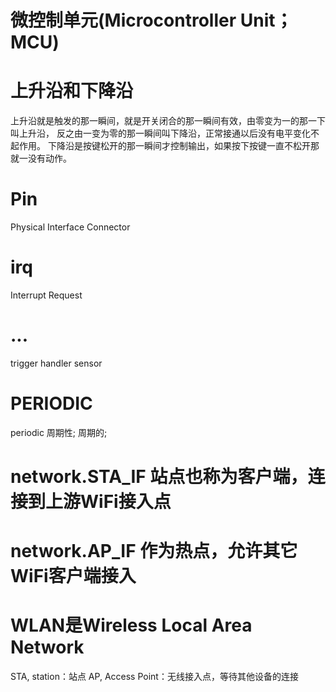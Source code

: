 
# 微控制单元(Microcontroller Unit；MCU)

# 上升沿和下降沿
上升沿就是触发的那一瞬间，就是开关闭合的那一瞬间有效，由零变为一的那一下叫上升沿，
反之由一变为零的那一瞬间叫下降沿，正常接通以后没有电平变化不起作用。
下降沿是按键松开的那一瞬间才控制输出，如果按下按键一直不松开那就一没有动作。

# Pin
Physical Interface Connector


# irq
Interrupt Request


# ...
trigger handler
sensor

# PERIODIC
periodic 周期性; 周期的;



# network.STA_IF 站点也称为客户端，连接到上游WiFi接入点
# network.AP_IF 作为热点，允许其它WiFi客户端接入




# WLAN是Wireless Local Area Network

STA, station：站点
AP, Access Point：无线接入点，等待其他设备的连接






